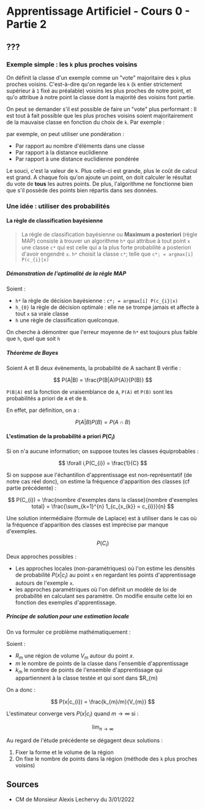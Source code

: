 # Apprentissage Artificiel - Cours 0 - Partie 2

## ???

<!-- TODO : Compléter -->

### Exemple simple : les `k` plus proches voisins

On définit la classe d'un exemple comme un "vote" majoritaire des `k` plus proches voisins. C'est-à-dire qu'on regarde les `k` (`k` entier strictement supérieur à `1` fixé au préalable) voisins les plus proches de notre point, et qu'o attribue à notre point la classe dont la majorité des voisins font partie.

On peut se demander s'il est possible de faire un "vote" plus performant : Il est tout à fait possible que les plus proches voisins soient majoritairement de la mauvaise classe en fonction du choix de `k`. Par exemple :

<!-- TODO : Ajouter une image d'illustration -->

par exemple, on peut utiliser une pondération :

- Par rapport au nombre d'éléments dans une classe
- Par rapport à la distance euclidienne
- Par rapport à une distance euclidienne pondérée

Le souci, c'est la valeur de `k`. Plus celle-ci est grande, plus le coût de calcul est grand. A chaque fois qu'on ajoute un point, on doit calculer le résultat du vote de **tous** les autres points. De plus, l'algorithme ne fonctionne bien que s'il possède des points bien répartis dans ses données.

### Une idée : utiliser des probabilités

#### La règle de classification bayésienne

> La règle de classification bayésienne ou **Maximum a posteriori** (règle MAP) consiste à trouver un algorithme `h*` qui attribue à tout point `x` une classe `c*` qui est celle qui a la plus forte probabilité a posteriori d'avoir engendré `x`.
> `h*` choisit la classe `c*`; telle que ``c*; = argmax[i] P(c_{i}|x)``

<!-- TODO: Compléter, pas le temps de recopier et j'ai plus les souvenirs des intégrales en LaTeX -->

##### Démonstration de l'optimalité de la règle MAP

Soient :

- `h*` la règle de décision bayésienne : ``c*; = argmax[i] P(c_{i}|x)``
- `h_{0}` la règle de décision optimale : elle ne se trompe jamais et affecte à tout `x` sa vraie classe
- `h` une règle de classification quelconque.

On cherche à démontrer que l'erreur moyenne de `h*` est toujours plus faible que `h`, quel que soit `h`

<!-- TODO : Compléter, même raison que plus haut -->

##### Théorème de Bayes

Soient A et B deux évènements, la probabilité de A sachant B vérifie :

$$
P(A|B) = \frac{P(B|A)P(A)}{P(B)}
$$

``P(B|A)`` est la fonction de vraisemblance de `A`, ``P(A)``  et ``P(B)`` sont les probabilités a priori de `A` et de `B`.

En effet, par définition, on a :

$$
P(A|B)P(B) = P(A \cap B)
$$

<!-- TODO : Compléter, même raison que plus haut -->

#### L'estimation de la probabilité a priori $P(C_{i})$

Si on n'a aucune information; on suppose toutes les classes équiprobables :

$$
\forall i,P(C_{i}) = \frac{1}{C}
$$

Si on suppose aue l'échantillon d'apprentissage est non-représentatif (de notre cas réel donc), on estime la fréquence d'apparition des classes (cf partie précédente) :

$$
P(C_{i}) = \frac{nombre d'exemples dans la classe}{nombre d'exemples total} = \frac{\sum_{k=1}^{n} 1_{c_{x_{k}} = c_{i}}}{n}
$$

Une solution intermédiaire (formule de Laplace) est à utiliser dans le cas où la fréquence d'apparition des classes est imprécise par manque d'exemples.

$$
P(C_{i})
$$

<!-- TODO : Compléter -- Je fais de mon mieux mais là c'est dur -->

Deux approches possibles :

- Les approches locales (non-paramétriques) où l'on estime les densités de probabilité $P(x|c_{i})$ au point `x` en regardant les points d'apprentissage autours de l'exemple `x`.
- les approches paramétriques où l'on définit un modèle de loi de probabilité en calculant ses paramètre. On modifie ensuite cette loi en fonction des exemples d'apprentissage.

##### Principe de solution pour une estimation locale

On va formuler ce problème mathématiquement :

Soient :

- $R_{m}$ une région de volume $V_{m}$ autour du point $x$.
- $m$ le nombre de points de la classe dans l'ensemble d'apprentissage
- $k_{m}$ le nombre de points de l'ensemble d'apprentissage qui appartiennent à la classe testée et qui sont dans $R_{m}

On a donc :

$$
P(x|c_{i}) = \frac{k_{m}/m}{V_{m}}
$$

L'estimateur converge vers $P(x|c_{i})$ quand $m \rightarrow \infty$ si :

$$
\lim_{n \rightarrow \infty}
$$

<!-- TODO : Compléter -- Je fais de mon mieux mais là c'est dur -->

Au regard de l'étude précédente se dégagent deux solutions :

1. Fixer la forme et le volume de la région
2. On fixe le nombre de points dans la région (méthode des `k` plus proches voisins)

<!-- TODO : Compléter -- je me tape un mal de crane immense, je m'arrete de noter ici pour le moment -->

## Sources

- CM de Monsieur Alexis Lechervy du 3/01/2022
